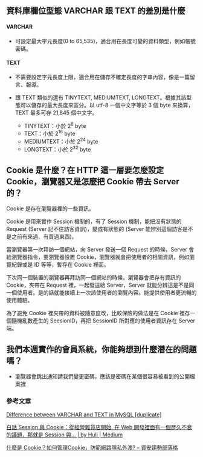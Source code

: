 ## 資料庫欄位型態 VARCHAR 跟 TEXT 的差別是什麼

#### VARCHAR

- 可設定最大字元長度(0 to 65,535)，適合用在長度可變的資料類型，例如帳號密碼。


#### TEXT

- 不需要設定字元長度上限，適合用在儲存不確定長度的字串內容，像是一篇留言、報導。
- 跟 TEXT 類似的還有 TINYTEXT, MEDIUMTEXT, LONGTEXT。根據其該型態可以儲存的最大長度來區分。以 utf-8 一個中文字等於 3 個 byte 來換算，TEXT 最多可存 21,845 個中文字。
  
  - TINYTEXT：小於  2<sup>8</sup>  byte
  - TEXT：小於 2<sup>16</sup> byte
  - MEDIUMTEXT：小於 2<sup>24</sup> byte
  - LONGTEXT：小於 2<sup>32</sup> byte


## Cookie 是什麼？在 HTTP 這一層要怎麼設定 Cookie，瀏覽器又是怎麼把 Cookie 帶去 Server 的？

Cookie 是存在瀏覽器裡的一些資訊。

Cookie 是用來實作 Session 機制的，有了 Session 機制，能把沒有狀態的 Request (Server 記不住訪客資訊)，變成有狀態的 (Server 能辨別這個訪客是不是之前有來過、有買過東西)。

當瀏覽器第一次拜訪一個網站，向 Server 發送一個 Request 的時候，Server 會給瀏覽器指令，要瀏覽器設置 Cookie，瀏覽器就會把使用者的相關資訊，例如瀏覽紀錄或是 ID 等等，暫存在 Cookie 裡面。

下次同一個裝置的瀏覽器再拜訪同一個網站的時候，瀏覽器會把存有資訊的 Cookie，夾帶在 Request 裡，一起發送給 Server，Server 就能分辨這是不是同一個使用者。是的話就能接續上一次該使用者的瀏覽內容。能提供使用者更流暢的使用體驗。

為了避免 Cookie 裡夾帶的資料被隨意竄改，比較保險的做法是在 Cookie 裡存一個隨機亂數產生的 SeesionID，再把 SessionID 所對應的使用者資訊存在 Server 端。


## 我們本週實作的會員系統，你能夠想到什麼潛在的問題嗎？

- 瀏覽器會跳出通知請我們變更密碼，應該是密碼在某個很容易被看到的公開檔案裡


### 參考文章
[Difference between VARCHAR and TEXT in MySQL [duplicate]](https://stackoverflow.com/questions/25300821/difference-between-varchar-and-text-in-mysql)

[白話 Session 與 Cookie：從經營雜貨店開始. 在 Web 開發裡面有一個歷久不衰的議題，那就是 Session 與… | by Huli | Medium](https://hulitw.medium.com/session-and-cookie-15e47ed838bc)

[什麼是 Cookie？如何管理Cookie，防範網路隱私外洩? – 資安趨勢部落格](https://blog.trendmicro.com.tw/?p=63387)